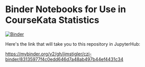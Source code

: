 # Binder Notebooks for Use in CourseKata Statistics
[![Binder](https://mybinder.org/badge_logo.svg)](https://mybinder.org/v2/gh/jimstigler/czi-binder/master)

Here's the link that will take you to this repository in JupyterHub:

https://mybinder.org/v2/gh/jimstigler/czi-binder/83135977f4c0edd646d7a48ab497b44ef4431c34
